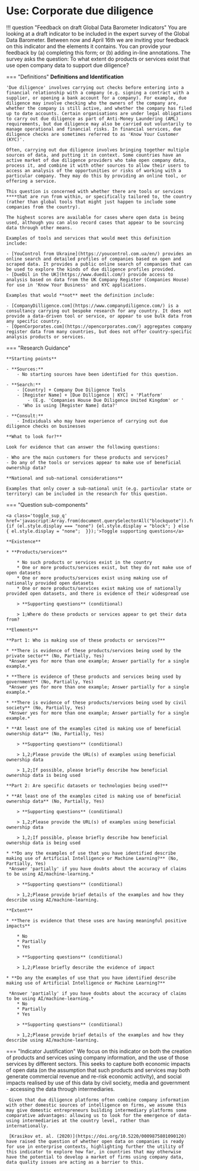 # Use: Corporate due diligence


!!! question "Feedback on draft Global Data Barometer Indicators"
    You are looking at a draft indicator to be included in the expert survey of the Global Data Barometer. Between now and April 16th we are inviting your feedback on this indicator and the elements it contains. 
    You can provide your feedback by (a) completing this form; or (b) adding in-line annotations.
The survey asks the question: To what extent do products or services exist that use open company data to support due diligence? 


    
=== "Definitions"
    **Definitions and Identification**
    
    'Due diligence' involves carrying out checks before entering into a financial relationship with a company (e.g. signing a contract with a supplier, or opening a bank account for a company). For example, due diligence may involve checking who the owners of the company are, whether the company is still active, and whether the company has filed up to date accounts. Certain organisations are under legal obligations to carry out due diligence as part of Anti-Money Laundering (AML) requirements, but due diligence may also be carried out voluntarily to manage operational and financial risks. In financial services, due diligence checks are sometimes referred to as 'Know Your Customer (KYC)'.
    
    Often, carrying out due diligence involves bringing together multiple sources of data, and putting it in context. Some countries have an active market of due diligence providers who take open company data, process it, and combine it with other sources to allow their users to access an analysis of the opportunities or risks of working with a particular company. They may do this by providing an online tool, or offering a service. 
    
    This question is concerned with whether there are tools or services ****that are run from within, or specifically tailored to, the country (rather than global tools that might just happen to include some companies from the country). 
    
    The highest scores are available for cases where open data is being used, although you can also record cases that appear to be sourcing data through other means. 
    
    Examples of tools and services that would meet this definition include:
    
    - [YouControl from Ukraine](https://youcontrol.com.ua/en/) provides an online search and detailed profiles of companies based on open and scraped data. It provides a public online search of companies that can be used to explore the kinds of due diligence profiles provided.
    - [DueDil in the UK](https://www.duedil.com/) provide access to analysis based on data from the UK Company Register (Companies House) for use in 'Know Your Business' and KYC applications.
    
    Examples that would **not** meet the definition include:
    
    - [CompanyDilligence.com](https://www.companydiligence.com/) is a consultancy carrying out bespoke research for any country. It does not provide a data-driven tool or service, or appear to use bulk data from any specific country.
    - [OpenCorporates.com](https://opencorporates.com/) aggregates company register data from many countries, but does not offer country-specific analysis products or services.
    
=== "Research Guidance"
    
    **Starting points**
    
    - **Sources:**
        - No starting sources have been identified for this question.
    
    - **Search:**
        - [Country] + Company Due Diligence Tools
        - [Register Name] + [Due Dilligence | KYC] + 'Platform'
            - (E.g. 'Companies House Due Diligence United Kingdom' or '
        - 'Who is using [Register Name] data?'
    
    - **Consult:**
        - Individuals who may have experience of carrying out due diligence checks on businesses
    
    **What to look for?**
    
    Look for evidence that can answer the following questions:
    
    - Who are the main customers for these products and services?
    - Do any of the tools or services appear to make use of beneficial ownership data?
    
    **National and sub-national considerations**
    
    Examples that only cover a sub-national unit (e.g. particular state or territory) can be included in the research for this question.

=== "Question sub-components"

    <a class='toggle_sup_q' href='javascript:Array.from(document.querySelectorAll("blockquote")).forEach(function(el) {if (el.style.display === "none") {el.style.display = "block"; } else { el.style.display = "none";  }});'>Toggle supporting questions</a>
    
    **Existence**
    
    * **Products/services**
    
        * No such products or services exist in the country
        * One or more products/services exist, but they do not make use of open datasets
        * One or more products/services exist using making use of nationally provided open datasets
        * One or more products/services exist making use of nationally provided open datasets, and there is evidence of their widespread use
    
        > **Supporting questions** (conditional)
    
        > 1;Where do these products or services appear to get their data from?
    
    **Elements**
    
    **Part 1: Who is making use of these products or services?**
    
    * **There is evidence of these products/services being used by the private sector** (No, Partially, Yes)
     *Answer yes for more than one example; Answer partially for a single example.*
    
    * **There is evidence of these products and services being used by government** (No, Partially, Yes)
     *Answer yes for more than one example; Answer partially for a single example.*
    
    * **There is evidence of these products/services being used by civil society** (No, Partially, Yes)
     *Answer yes for more than one example; Answer partially for a single example.*
    
    * **At least one of the examples cited is making use of beneficial ownership data** (No, Partially, Yes)
    
        > **Supporting questions** (conditional)
    
        > 1,2;Please provide the URL(s) of examples using beneficial ownership data
    
        > 1,2;If possible, please briefly describe how beneficial ownership data is being used
    
    **Part 2: Are specific datasets or technologies being used?**
    
    * **At least one of the examples cited is making use of beneficial ownership data** (No, Partially, Yes)
    
        > **Supporting questions** (conditional)
    
        > 1,2;Please provide the URL(s) of examples using beneficial ownership data
    
        > 1,2;If possible, please briefly describe how beneficial ownership data is being used
    
    * **Do any the examples of use that you have identified describe making use of Artificial Intelligence or Machine Learning?** (No, Partially, Yes)
     *Answer 'partially' if you have doubts about the accuracy of claims to be using AI/machine-learning.*
    
        > **Supporting questions** (conditional)
    
        > 1,2;Please provide brief details of the examples and how they describe using AI/machine-learning. 
    
    **Extent**
    
    * **There is evidence that these uses are having meaningful positive impacts**
    
        * No
        * Partially
        * Yes
    
        > **Supporting questions** (conditional)
    
        > 1,2;Please briefly describe the evidence of impact
    
    * **Do any the examples of use that you have identified describe making use of Artificial Intelligence or Machine Learning?**
    
     *Answer 'partially' if you have doubts about the accuracy of claims to be using AI/machine-learning.*
        * No
        * Partially
        * Yes
    
        > **Supporting questions** (conditional)
    
        > 1,2;Please provide brief details of the examples and how they describe using AI/machine-learning. 


=== "Indicator Justification"
     We focus on this indicator on both the creation of products and services using company information, and the use of those services by different sectors. This seeks to capture both economic impacts of open data (on the assumption that such products and services may both generate commercial revenue and re-risk economic activity), and social impacts realised by use of this data by civil society, media and government - accessing the data through intermediaries.
     
     Given that due diligence platforms often combine company information with other domestic sources of intelligence on firms, we assume this may give domestic entrepreneurs building intermediary platforms some comparative advantages: allowing us to look for the emergence of data-using intermediaries at the country level, rather than internationally. 
     
     [Krasikov et. al. (2020)](https://doi.org/10.5220/0009875801090120) have raised the question of whether open data on companies is ready for use in enterprise contexts, highlighting further the utility of this indicator to explore how far, in countries that may otherwise have the potential to develop a market of firms using company data, data quality issues are acting as a barrier to this.